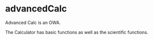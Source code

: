 advancedCalc
============

Advanced Calc is an OWA.

The Calculator has basic functions as well as the scientific functions.

